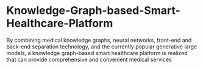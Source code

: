 # Knowledge-Graph-based-Smart-Healthcare-Platform
By combining medical knowledge graphs, neural networks, front-end and back-end separation technology, and the currently popular generative large models, a knowledge graph-based smart healthcare platform is realized that can provide comprehensive and convenient medical services
